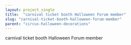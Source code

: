 ```yaml
---
layout: project_single
title:  "carnival ticket booth Halloween Forum member"
slug: "carnival-ticket-booth-halloween-forum-member"
parent: "circus-halloween-decorations"
---
```

carnival ticket booth Halloween Forum member